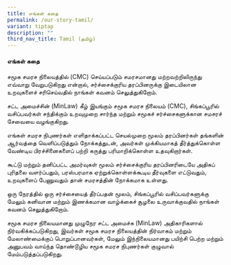 ```yaml
---
title: எங்கள் கதை
permalink: /our-story-tamil/
variant: tiptap
description: ""
third_nav_title: Tamil (தமிழ்)
---
```

<h4>எங்கள் கதை</h4>
<p>சமூக சமரச நிலையத்தில் (CMC) செய்யப்படும் சமரசமானது மற்றவற்றிலிருந்து எவ்வாறு
வேறுபடுகிறது என்றால், சர்ச்சைக்குரிய தரப்பினருக்கு இடையிலான உறவுகளைச் சரிசெய்வதில்
நாங்கள் கவனம் செலுத்துகிறோம்.</p>
<p>சட்ட அமைச்சின் (MinLaw) கீழ் இயங்கும் சமூக சமரச நிலையம் (CMC), சிங்கப்பூரில்
வசிப்பவர்கள் சந்திக்கும் உறவுமுறை சார்ந்த மற்றும் சமூகச் சர்ச்சைகளுக்கான
சமசரச் சேவையை வழங்குகிறது.</p>
<p>எங்கள் சமரச நிபுணர்கள் எளிதாக்கப்பட்ட செயல்முறை மூலம் தரப்பினர்கள் தங்களின்
ஆர்வத்தை வெளிப்படுத்தும் நோக்கத்துடன், அவர்கள் முக்கியமாகத் தீர்த்துக்கொள்ள
வேண்டிய பிரச்சினைகளைப் பற்றி கருத்து பரிமாறிக்கொள்ள உதவுகிறார்கள்.</p>
<p>கூட்டு மற்றும் தனிப்பட்ட அமர்வுகள் மூலம் சர்ச்சைக்குரிய தரப்பினரிடையே
அதிகப் புரிதலை வளர்ப்பதும், பரஸ்பரமாக ஏற்றுக்கொள்ளக்கூடிய தீர்வுகளை எட்டுவதும்,
உறவுகளைப் பேணுவதும் தான் சமரசத்தின் நோக்கமாக உள்ளது.</p>
<p>ஒரு நேரத்தில் ஒரு சர்ச்சையைத் தீர்ப்பதன் மூலம், சிங்கப்பூரில் வசிப்பவர்களுக்கு
மேலும் கனிவான மற்றும் இணக்கமான வாழ்க்கைச் சூழலை உருவாக்குவதில் நாங்கள்
கவனம் செலுத்துகிறோம்.</p>
<p>சமூக சமரச நிலையமானது முழுநேர சட்ட அமைச்சு (MinLaw) அதிகாரிகளால் நிர்வகிக்கப்படுகிறது,
இவர்கள் சமூக சமரச நிலையத்தின் நிர்வாகம் மற்றும் மேலாண்மைக்குப் பொறுப்பானவர்கள்,
மேலும் இந்நிலையமானது பயிற்சி பெற்ற மற்றும் அனுபவம் வாய்ந்த தொண்டூழிய சமூக
சமரச நிபுணர்கள் குழுவால் மேம்படுத்தப்படுகிறது.</p>